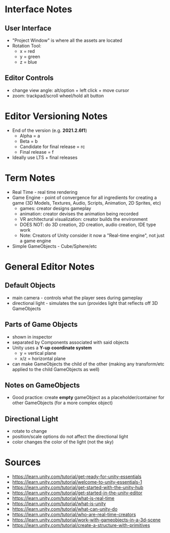 
# Interface Notes
## User Interface
- "Project Window" is where all the assets are located
- Rotation Tool: 
  - x = red
  - y = green
  - z = blue
## Editor Controls
- change view angle: alt/option + left click + move cursor
- zoom: trackpad/scroll wheel/hold alt button

# Editor Versioning Notes
- End of the version (e.g. **2021.2.6f1**)
  - Alpha = a
  - Beta = b
  - Candidate for final release = rc
  - Final release = f
- Ideally use LTS + final releases

# Term Notes
- Real Time - real time rendering
- Game Engine - point of convergence for all ingredients for creating a game (3D Models, Textures, Audio, Scripts, Animation, 2D Sprites, etc)
  - games: creator designs gameplay
  - animation: creator devises the animation being recorded
  - VR architectural visualization: creator builds the environment
  - DOES NOT: do 3D creation, 2D creation, audio creation, IDE type work
  - Note: Creators of Unity consider it now a "Real-time engine", not just a game engine
- Simple GameObjects - Cube/Sphere/etc

# General Editor Notes
## Default Objects
- main camera - controls what the player sees during gameplay
- directional light - simulates the sun (provides light that reflects off 3D GameObjects
## Parts of Game Objects
- shown in inspector
- separated by Components associated with said objects
- Unity uses a **Y-up coordinate system**
  - y = vertical plane
  - x/z = horizontal plane
- can make GameObjects the child of the other (making any transform/etc applied to the child GameObjects as well)
## Notes on GameObjects
- Good practice: create **empty** gameObject as a placeholder/container for other GameObjects (for a more complex object) 
## Directional Light 
- rotate to change
- position/scale options do not affect the directional light
- color changes the color of the light (not the sky)

# Sources
- https://learn.unity.com/tutorial/get-ready-for-unity-essentials
- https://learn.unity.com/tutorial/welcome-to-unity-essentials-1
- https://learn.unity.com/tutorial/get-started-with-the-unity-hub
- https://learn.unity.com/tutorial/get-started-in-the-unity-editor
- https://learn.unity.com/tutorial/what-is-real-time
- https://learn.unity.com/tutorial/what-is-unity
- https://learn.unity.com/tutorial/what-can-unity-do
- https://learn.unity.com/tutorial/who-are-real-time-creators
- https://learn.unity.com/tutorial/work-with-gameobjects-in-a-3d-scene
- https://learn.unity.com/tutorial/create-a-structure-with-primitives

